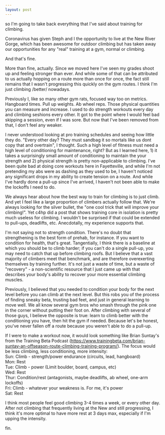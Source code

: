 ```yaml
---
layout: post
---
```

so I'm going to take back everything that I've said about training for climbing.  
  
Coronavirus has given Steph and I the opportunity to live at the New River Gorge, which has been awesome for outdoor climbing but has taken away our opportunities for any "real" training at a gym, normal or climbing.  
  
And that's fine.  
  
More than fine, actually. Since we moved here I've seen my grades shoot up and feeling stronger than ever. And while some of that can be attributed to us actually hopping on a route more than once for once, the fact still remains that I wasn't progressing this quickly on the gym routes. I think I'm just climbing /better/ nowadays.  
  
Previously I, like so many other gym rats, focused way too on metrics. Hangboard times. Pull up weights. Ab wheel reps. Those physical quantities you can measure and increase. I used to do strength workouts every day and climbing seshions every other. It got to the point where I would feel bad skipping a session, even if I was sore. But now that I've been removed from that, I don't feel any weaker.  
  
I never understood looking at pro training schedules and seeing how little they do. "Every other day? They must sandbag it so mortals like us dont copy that and overtrain", I thought. Such a high level of fitness must need a high level of conditioning for maintenance, right? But as I learned here, 1) it takes a surprisingly small amount of conditioning to maintain the your strength and 2) physical strength is pretty non-applicable to climbing. I've been quite bad at doing core workouts here in Fayetteville, and while I'm not pretending my abs were as dashing as they used to be, I haven't noticed any significant drops in my ability to create tension on a route. And while I've hardly done a pull-up since I've arrived, I haven't not been able to make the lockoffs I need to do.  
  
We always hear about how the best way to train for climbing is to just climb. And yet I feel like a large proportion of climbers actually follow that. We're always looking for the silver bullet, the "one cool trick that will improve your climbing!". Yet c4hp did a post that shows training core in isolation is pretty much useless for climbing. I wouldn't be surprised if that could be extended to pull-ups, deadlifts, etc. Anecdotally, my experience supports that.  
  
I'm not saying not to strength condition. There's no doubt that strengthening is the best form of prehab, for instance. If you want to condition for health, that's great. Tangentially, I think there is a baseline at which you should be to climb harder; if you can't do a single pull-up, you may need to catch that up before climbing roofs. But I believe that a vast majority of climbers meet that benchmark, and are therefore overexerting themselves by training further. It's not just a waste of time, but a waste of "recovery" - a non-scientific resource that I just came up with that describes your body's ability to recover your more essential climbing muscles.
  
Previously, I believed that you needed to condition your body for the next level before you can climb at the next level. But this robs you of the process of finding sneaky beta, trusting bad feet, and just in general learning to move well. We all know several gym bros who smash through the pink one in the corner without putting their foot on. After climbing with several of those guys, I believe the opposite is true: learn to climb better with the conditioning you have, then hit the gym if needed. Because let's be honest, you've never fallen off a route because you weren't able to do a pull-up.  
  
If I were to make a workout now, it would look something like Brian Suntay's from the Training Beta Podcast (https://www.trainingbeta.com/brian-suntay-an-offseason-route-climbing-training-program/). The focus would be less climbing, less conditioning, more intensity:  
Sun: Climb - strength/power endurance (circuits, lead, hangboard)  
Mon: Rest  
Tue: Climb - power (Limit boulder, board, campus, etc)  
Wed: Rest  
Thur: Condition/rest (antagonists, maybe deadlifts, ab wheel, one-arm lockoffs)  
Fri: Climb - whatever your weakness is. For me, it's power  
Sat: Rest  
  
I think most people feel good climbing 3-4 times a week, or every other day. After not climbing that frequently living at the New and still progressing, I think it's more optimal to have more rest at 3 days max, especially if I'm upping the intensity.  
  
fin.
